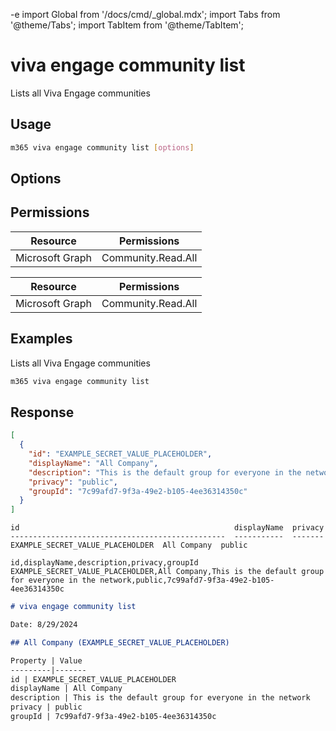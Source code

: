 -e <!-- DISCLAIMER: All secrets, passwords, and sensitive values in this document are examples only and not real credentials. -->
import Global from '/docs/cmd/_global.mdx';
import Tabs from '@theme/Tabs';
import TabItem from '@theme/TabItem';

# viva engage community list

Lists all Viva Engage communities

## Usage

```sh
m365 viva engage community list [options]
```

## Options

<Global />

## Permissions

<Tabs>
  <TabItem value="Delegated">

  | Resource        | Permissions        |
  |-----------------|--------------------|
  | Microsoft Graph | Community.Read.All |

  </TabItem>
  <TabItem value="Application">

  | Resource        | Permissions        |
  |-----------------|--------------------|
  | Microsoft Graph | Community.Read.All |

  </TabItem>
</Tabs>

## Examples

Lists all Viva Engage communities

```sh
m365 viva engage community list
```

## Response

<Tabs>
  <TabItem value="JSON">

  ```json
  [
    {
      "id": "EXAMPLE_SECRET_VALUE_PLACEHOLDER",
      "displayName": "All Company",
      "description": "This is the default group for everyone in the network",
      "privacy": "public",
      "groupId": "7c99afd7-9f3a-49e2-b105-4ee36314350c"
    }
  ]
  ```

  </TabItem>
  <TabItem value="Text">

  ```text
  id                                                displayName  privacy
  ------------------------------------------------  -----------  -------
  EXAMPLE_SECRET_VALUE_PLACEHOLDER  All Company  public
  ```

  </TabItem>
  <TabItem value="CSV">

  ```csv
  id,displayName,description,privacy,groupId
  EXAMPLE_SECRET_VALUE_PLACEHOLDER,All Company,This is the default group for everyone in the network,public,7c99afd7-9f3a-49e2-b105-4ee36314350c
  ```

  </TabItem>
  <TabItem value="Markdown">

  ```md
  # viva engage community list

  Date: 8/29/2024

  ## All Company (EXAMPLE_SECRET_VALUE_PLACEHOLDER)

  Property | Value
  ---------|-------
  id | EXAMPLE_SECRET_VALUE_PLACEHOLDER
  displayName | All Company
  description | This is the default group for everyone in the network
  privacy | public
  groupId | 7c99afd7-9f3a-49e2-b105-4ee36314350c
  ```
  
  </TabItem>
</Tabs>
